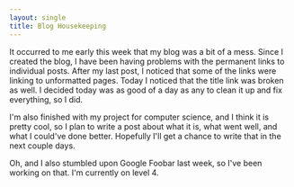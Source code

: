 ```yaml
---
layout: single
title: Blog Housekeeping
---
```

It occurred to me early this week that my blog was a bit of a mess. Since I created the blog, I have been having problems with the permanent links to individual posts. After my last post, I noticed that some of the links were linking to unformatted pages. Today I noticed that the title link was broken as well. I decided today was as good of a day as any to clean it up and fix everything, so I did.

I&#39;m also finished with my project for computer science, and I think it is pretty cool, so I plan to write a post about what it is, what went well, and what I could&#39;ve done better. Hopefully I&#39;ll get a chance to write that in the next couple days.

Oh, and I also stumbled upon Google Foobar last week, so I've been working on that. I'm currently on level 4.